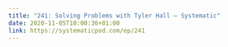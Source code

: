 ```yaml
---
title: "241: Solving Problems with Tyler Hall – Systematic"
date: 2020-11-05T10:00:36+01:00
link: https://systematicpod.com/ep/241
---
```

